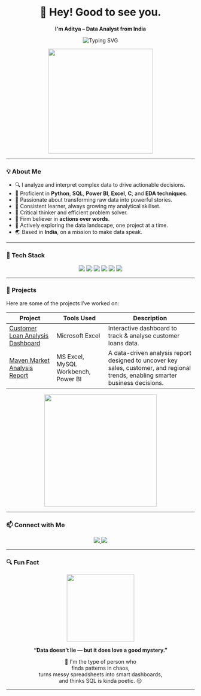 <h1 align="center">👋 Hey! Good to see you.</h1>

<p align="center"><strong>I'm Aditya – Data Analyst from India</strong> </p>

<p align="center">
  <img src="https://readme-typing-svg.herokuapp.com?font=Fira+Code&size=24&pause=1000&color=00BFFF&center=true&vCenter=true&width=600&lines=Exploring+data+to+uncover+insights;Excel+%7C+Python+%7C+SQL+%7C+Power+BI+%7C+C+%7C+EDA" alt="Typing SVG" />
</p>

<p align="center">
  <img src="https://media.giphy.com/media/qgQUggAC3Pfv687qPC/giphy.gif" width="280" />
</p>

---

### 💡 About Me

- 🔍 I analyze and interpret complex data to drive actionable decisions.
- 💼 Proficient in **Python**, **SQL**, **Power BI**, **Excel**, **C**, and **EDA techniques**.
- 🎯 Passionate about transforming raw data into powerful stories.
- 🧠 Consistent learner, always growing my analytical skillset.
- 🔧 Critical thinker and efficient problem solver.
- 🚀 Firm believer in **actions over words**.
- 🌱 Actively exploring the data landscape, one project at a time.
- 🌏 Based in **India**, on a mission to make data speak.

---

### 🚀 Tech Stack

<p align="center">
  <img src="https://img.shields.io/badge/Microsoft%20Excel-217346?style=for-the-badge&logo=microsoft-excel&logoColor=white" />
  <img src="https://img.shields.io/badge/Python-3776AB?style=for-the-badge&logo=python&logoColor=white" />
  <img src="https://img.shields.io/badge/SQL-003B57?style=for-the-badge&logo=postgresql&logoColor=white" />
  <img src="https://img.shields.io/badge/Power%20BI-F2C811?style=for-the-badge&logo=powerbi&logoColor=black" />
  <img src="https://img.shields.io/badge/EDA-FF6F00?style=for-the-badge" />
  <img src="https://img.shields.io/badge/C-00599C?style=for-the-badge&logo=c&logoColor=white" />
</p>

---

### 📂 Projects

Here are some of the projects I’ve worked on:

| Project | Tools Used | Description |
|--------|------------|-------------|
| [Customer Loan Analysis Dashboard](https://github.com/vermaaditya01/Excel_Portfolio) | Microsoft Excel | Interactive dashboard to track & analyse customer loans data. |
| [Maven Market Analysis Report](https://github.com/vermaaditya01/SQL-Portfolio) | MS Excel, MySQL Workbench, Power BI  | A data-driven analysis report designed to uncover key sales, customer, and regional trends, enabling smarter business decisions. |


<p align="center">
  <img src="https://media2.giphy.com/media/v1.Y2lkPTc5MGI3NjExczI4aWdnMGx1d3d0ZHhzMzg2ODlzOThnZHM1OGpyaGFka3k3ajM1ZCZlcD12MV9pbnRlcm5hbF9naWZfYnlfaWQmY3Q9Zw/bmQBu3aSF0DxadphkG/giphy.gif" width="300" />
</p>

---

### 📫 Connect with Me

<p align="center">
  <a href="https://www.linkedin.com/in/adityav01/" target="_blank">
    <img src="https://img.shields.io/badge/LinkedIn-blue?style=for-the-badge&logo=linkedin&logoColor=white" />
  </a>
  <a href="av070679@gmail.com">
    <img src="https://img.shields.io/badge/Gmail-D14836?style=for-the-badge&logo=gmail&logoColor=white" />
  </a>
</p>

---

### 🔍 Fun Fact

<p align="center">
  <img src="https://media3.giphy.com/media/v1.Y2lkPTc5MGI3NjExb2V0YXdqNzUwYnB1Z244YTIzeWZtN2UzNXJuc3VrdzJpbTN6cXdjeiZlcD12MV9pbnRlcm5hbF9naWZfYnlfaWQmY3Q9Zw/V4M1Mqr3vBe8QrXdYK/giphy.gif" width="180" />
</p>

<p align="center"><strong>“Data doesn’t lie — but it does love a good mystery.”</strong></p>

<p align="center">
  🧩 I'm the type of person who<br>
   finds patterns in chaos,<br>
   turns messy spreadsheets into smart dashboards,<br>
   and thinks SQL is kinda poetic. 😉
</p>

---
